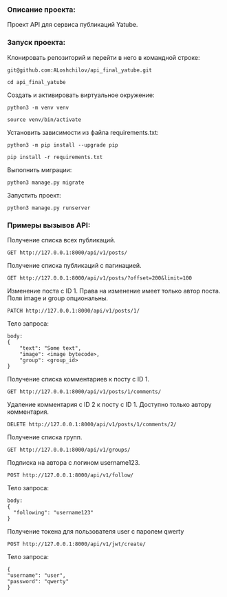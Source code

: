 ### Описание проекта:
Проект API для сервиса публикаций Yatube.

### Запуск проекта:

Клонировать репозиторий и перейти в него в командной строке:

```
git@github.com:ALoshchilov/api_final_yatube.git
```

```
cd api_final_yatube
```

Cоздать и активировать виртуальное окружение:

```
python3 -m venv venv
```

```
source venv/bin/activate
```

Установить зависимости из файла requirements.txt:

```
python3 -m pip install --upgrade pip
```

```
pip install -r requirements.txt
```

Выполнить миграции:

```
python3 manage.py migrate
```

Запустить проект:

```
python3 manage.py runserver
```

### Примеры вызывов API:

Получение списка всех публикаций.
```
GET http://127.0.0.1:8000/api/v1/posts/
```



Получение списка публикаций с пагинацией.
```
GET http://127.0.0.1:8000/api/v1/posts/?offset=200&limit=100
```



Изменение поста с ID 1. Права на изменение имеет только автор поста.
Поля image и group опциональны.
```
PATCH http://127.0.0.1:8000/api/v1/posts/1/
```
Тело запроса:
```
body:
{
    "text": "Some text",
    "image": <image bytecode>,
    "group": <group_id>
}
```

Получение списка комментариев к посту с ID 1.
```
GET http://127.0.0.1:8000/api/v1/posts/1/comments/
```

Удаление комментария с ID 2 к посту с ID 1. Доступно только автору комментария.
```
DELETE http://127.0.0.1:8000/api/v1/posts/1/comments/2/
```

Получение списка групп.
```
GET http://127.0.0.1:8000/api/v1/groups/
```

Подписка на автора с логином username123.
```
POST http://127.0.0.1:8000/api/v1/follow/
```
Тело запроса:
```
body:
{
  "following": "username123"
}
```

Получение токена для пользователя user с паролем qwerty
```
POST http://127.0.0.1:8000/api/v1/jwt/create/
```
Тело запроса:
```
{
"username": "user",
"password": "qwerty"
}
```
